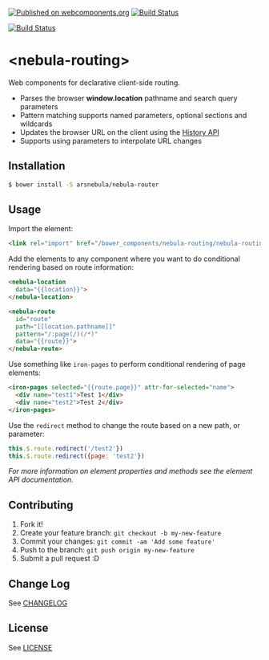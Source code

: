 [![Published on webcomponents.org](https://img.shields.io/badge/webcomponents.org-published-blue.svg)](https://beta.webcomponents.org/element/arsnebula/nebula-routing) [![Build Status](https://saucelabs.com/buildstatus/arsnebula)](https://saucelabs.com/beta/builds/882247f17e51411e8f06708af6bab024)

[![Build Status](https://saucelabs.com/browser-matrix/arsnebula.svg)](https://saucelabs.com/beta/builds/882247f17e51411e8f06708af6bab024)

# \<nebula-routing\>

Web components for declarative client-side routing.

- Parses the browser **window.location** pathname and search query parameters
- Pattern matching supports named parameters, optional sections and wildcards
- Updates the browser URL on the client using the [History API](https://developer.mozilla.org/en-US/docs/Web/API/History)
- Supports using parameters to interpolate URL changes

## Installation

```sh
$ bower install -S arsnebula/nebula-router
```

## Usage

Import the element:

```html
<link rel="import" href="/bower_components/nebula-routing/nebula-routing.html">
```

Add the elements to any component where you want to do conditional rendering based on route information:

```html
<nebula-location
  data="{{location}}">
</nebula-location>

<nebula-route
  id="route"
  path="[[location.pathname]]"
  pattern="/:page(/)(/*)"
  data="{{route}}">
</nebula-route>
```

Use something like `iron-pages` to perform conditional rendering of page elements:

```html
<iron-pages selected="{{route.page}}" attr-for-selected="name">
  <div name="test1">Test 1</div>
  <div name="test2">Test 2</div>
</iron-pages>
```

Use the `redirect` method to change the route based on a new path, or parameter:

```js
this.$.route.redirect('/test2'})
this.$.route.redirect({page: 'test2'})
```

*For more information on element properties and methods see the element API documentation.*

## Contributing

1. Fork it!
2. Create your feature branch: `git checkout -b my-new-feature`
3. Commit your changes: `git commit -am 'Add some feature'`
4. Push to the branch: `git push origin my-new-feature`
5. Submit a pull request :D

## Change Log

See [CHANGELOG](/CHANGELOG.md)

## License

See [LICENSE](/LICENSE.md)